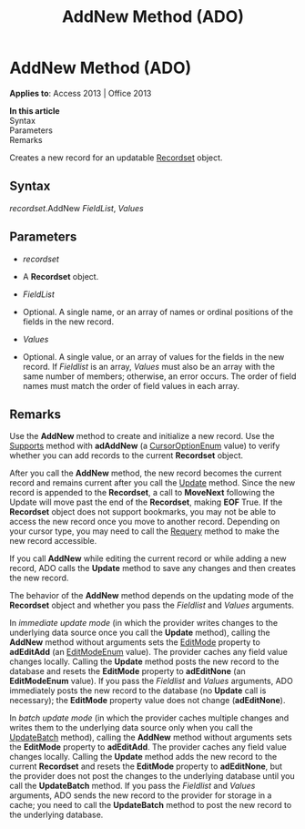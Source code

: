 ﻿---
title: AddNew Method (ADO)
TOCTitle: AddNew Method (ADO)
ms:assetid: bae09be0-5707-4f38-9c74-0acd0f29dbac
ms:mtpsurl: https://msdn.microsoft.com/en-us/library/JJ249899(v=office.15)
ms:contentKeyID: 48547384
ms.date: 09/18/2015
mtps_version: v=office.15
---

# AddNew Method (ADO)


**Applies to**: Access 2013 | Office 2013

**In this article**  
Syntax  
Parameters  
Remarks  

Creates a new record for an updatable [Recordset](recordset-object-ado.md) object.

## Syntax

*recordset*.AddNew *FieldList*, *Values*

## Parameters

  - *recordset*

  - A **Recordset** object.

  - *FieldList*

  - Optional. A single name, or an array of names or ordinal positions of the fields in the new record.

  - *Values*

  - Optional. A single value, or an array of values for the fields in the new record. If *Fieldlist* is an array, *Values* must also be an array with the same number of members; otherwise, an error occurs. The order of field names must match the order of field values in each array.

## Remarks

Use the **AddNew** method to create and initialize a new record. Use the [Supports](supports-method-ado.md) method with **adAddNew** (a [CursorOptionEnum](cursoroptionenum.md) value) to verify whether you can add records to the current **Recordset** object.

After you call the **AddNew** method, the new record becomes the current record and remains current after you call the [Update](update-method-ado.md) method. Since the new record is appended to the **Recordset**, a call to **MoveNext** following the Update will move past the end of the **Recordset**, making **EOF** True. If the **Recordset** object does not support bookmarks, you may not be able to access the new record once you move to another record. Depending on your cursor type, you may need to call the [Requery](requery-method-ado.md) method to make the new record accessible.

If you call **AddNew** while editing the current record or while adding a new record, ADO calls the **Update** method to save any changes and then creates the new record.

The behavior of the **AddNew** method depends on the updating mode of the **Recordset** object and whether you pass the *Fieldlist* and *Values* arguments.

In *immediate update mode* (in which the provider writes changes to the underlying data source once you call the **Update** method), calling the **AddNew** method without arguments sets the [EditMode](editmode-property-ado.md) property to **adEditAdd** (an [EditModeEnum](editmodeenum.md) value). The provider caches any field value changes locally. Calling the **Update** method posts the new record to the database and resets the **EditMode** property to **adEditNone** (an **EditModeEnum** value). If you pass the *Fieldlist* and *Values* arguments, ADO immediately posts the new record to the database (no **Update** call is necessary); the **EditMode** property value does not change (**adEditNone**).

In *batch update mode* (in which the provider caches multiple changes and writes them to the underlying data source only when you call the [UpdateBatch](updatebatch-method-ado.md) method), calling the **AddNew** method without arguments sets the **EditMode** property to **adEditAdd**. The provider caches any field value changes locally. Calling the **Update** method adds the new record to the current **Recordset** and resets the **EditMode** property to **adEditNone**, but the provider does not post the changes to the underlying database until you call the **UpdateBatch** method. If you pass the *Fieldlist* and *Values* arguments, ADO sends the new record to the provider for storage in a cache; you need to call the **UpdateBatch** method to post the new record to the underlying database.

